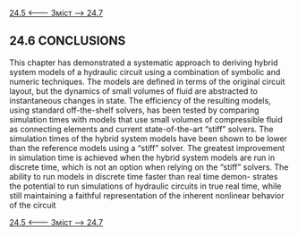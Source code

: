 [24.5 <--- ](24_5.md) [   Зміст   ](README.md) [--> 24.7](24_7.md)

## 24.6 CONCLUSIONS

This chapter has demonstrated a systematic approach to deriving hybrid system models of a hydraulic circuit using a combination of symbolic and numeric techniques. The models are defined in terms of the original circuit layout, but the dynamics of small volumes of fluid are abstracted to instantaneous changes in state. The efficiency of the resulting models, using standard off-the-shelf solvers, has been tested by comparing simulation times with models that use small volumes of compressible fluid as connecting elements and current state-of-the-art “stiff” solvers. The simulation times of the hybrid system models have been shown to be lower than the reference models using a “stiff” solver. The greatest improvement in simulation time is achieved when the hybrid system models are run in discrete time, which is not an option when relying on the “stiff” solvers. The ability to run models in discrete time faster than real time demon- strates the potential to run simulations of hydraulic circuits in true real time, while still maintaining a faithful representation of the inherent nonlinear behavior of the circuit

[24.5 <--- ](24_5.md) [   Зміст   ](README.md) [--> 24.7](24_7.md)